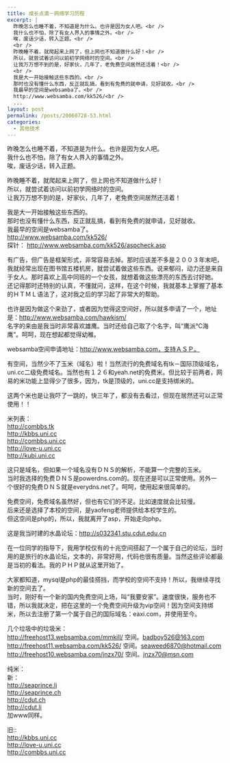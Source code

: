 ```yaml
---
title: 成长点滴－网络学习历程
excerpt: |
  昨晚怎么也睡不着，不知道是为什么。也许是因为女人吧。<br />
  我什么也不怕，除了有女人界入的事情之外。<br />
  唉，废话少话，转入正题。<br />
  <br />
  昨晚睡不着，就爬起来上网了，但上网也不知道做什么好！<br />
  所以，就尝试着访问以前初学网络时的空间。<br />
  让我万万想不到的是，好家伙，几年了，老免费空间居然还活着！<br />
  <br />
  我是大一开始接触这些东西的。<br />
  那时也没有懂什么东西，反正就乱搞，看到有免费的就申请，见好就收。<br />
  我最早的空间是websamba了。<br />
  http://www.websamba.com/kk526/<br />
  ...
layout: post
permalink: /posts/20060728-53.html
categories:
  - 其他技术
---
```

昨晚怎么也睡不着，不知道是为什么。也许是因为女人吧。  
我什么也不怕，除了有女人界入的事情之外。  
唉，废话少话，转入正题。

昨晚睡不着，就爬起来上网了，但上网也不知道做什么好！  
所以，就尝试着访问以前初学网络时的空间。  
让我万万想不到的是，好家伙，几年了，老免费空间居然还活着！

我是大一开始接触这些东西的。  
那时也没有懂什么东西，反正就乱搞，看到有免费的就申请，见好就收。  
我最早的空间是websamba了。  
http://www.websamba.com/kk526/  
探针： http://www.websamba.com/kk526/aspcheck.asp

有广告，但广告是框架形式，非常容易去掉。那时应该差不多是２００３年末吧，我就经常出现在图书馆五楼机房，就尝试着做这些东西。说来郁闷，动力还是来自于女人。那时喜欢上高中同班的一个女孩，就想着做这些漂亮的东西去讨好她。  
还记得那时还特别的认真，不懂就问，这样，在这个时候，我就基本上掌握了基本的ＨＴＭＬ语法了，这对我之后的学习起了非常大的帮助。

也许是因为做这个来劲了，或者因为觉得这空间好，所以就多申请了一个，地址是：http://www.websamba.com/hawkism/  
名字的来由是我当时非常喜欢雄鹰。当时还给自己取了个名字，叫“鹰派℃海鹰”。呵呵，现在想起都觉得幼稚。

websamba空间申请地址：http://www.websamba.com，支持ＡＳＰ。

有空间，当然少不了玉米（域名）啦！当然流行的免费域名有tk－国际顶级域名，uni.cc二级免费域名。当然也有１２６和yeah.net的免费米。但比较于前两者，网易的米功能上显得少了很多，因为，tk是顶级的，uni.cc是支持绑米的。

这两个米也是让我吓了一跳的，快三年了，都没有去看过，但现在居然还可以正常使用！！

米列表：  
http://combbs.tk  
http://kbbs.uni.cc  
http://combbs.uni.cc  
http://love-u.uni.cc  
http://kubi.uni.cc

这只是域名，但如果一个域名没有ＤＮＳ的解析，不能算一个完整的玉米。  
当时我选择的免费ＤＮＳ是powerdns.com的。现在还是可以正常使用。另外一个很好的免费ＤＮＳ就是everydns.net了。呵呵，使用起来很简单的。

免费空间，免费域名虽然好，但也有它们的不足。比如速度就会比较慢。  
后来还是选择了本校的空间，是yaofeng老师提供给本校学生的。  
但这空间是php的，所以，我就离开了asp，开始走向php。

这是我当时建的水晶论坛：http://s032341.stu.cdut.edu.cn

在一位同学的指导下，我用学校仅有的十兆空间搭起了一个属于自己的论坛，当时用的是旅行的水晶论坛，文本的，非常好用，代码也很有质量。当然这些评论都最是当初的看法。我的ＰＨＰ就从这里开始了。

大家都知道，mysql是php的最佳搭挡，而学校的空间不支持！所以，我继续寻找新的空间去了。  
当时，刚好有一个新的国内免费空间上场，叫“我要安家”。速度很快，服务也不错，所以我就决定，把在这里的一个免费空间升级为vip空间！因为空间支持绑米，所以去注册了第一个属于自己的国际域名：eaxi.com，并使用至今。

几个垃圾中的垃圾米：  
http://freehost13.websamba.com/mmkill/ 空间。badboy526@163.com  
http://freehost11.websamba.com/kk526/ 空间。seaweed6870@hotmail.com  
http://freehost10.websamba.com/jnzx70/ 空间。jnzx70@msn.com

纯米：  
新：  
http://seaprince.li  
http://seaprince.ch  
http://cdut.ch  
http://cdut.li  
加www同样。

旧::  
http://kbbs.uni.cc  
http://love-u.uni.cc  
http://combbs.uni.cc